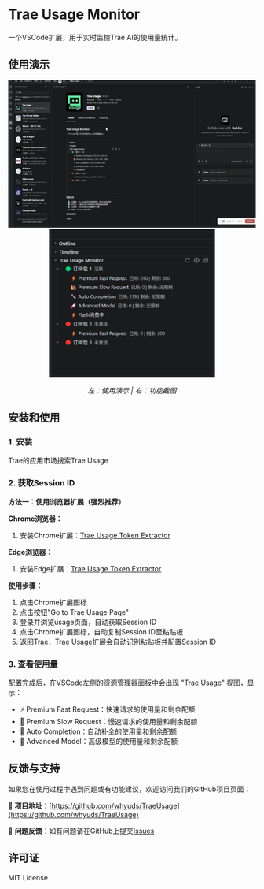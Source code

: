 # Trae Usage Monitor

一个VSCode扩展，用于实时监控Trae AI的使用量统计。

## 使用演示

<div align="center">
  <img src="img/traeusage_shot.gif" alt="使用演示" height="300" style="margin-right: 20px;">
  <img src="img/img.png" alt="功能截图" height="300">
</div>

<p align="center">
  <em>左：使用演示 | 右：功能截图</em>
</p>


## 安装和使用

### 1. 安装

Trae的应用市场搜索Trae Usage

### 2. 获取Session ID

**方法一：使用浏览器扩展（强烈推荐）**

**Chrome浏览器：**
1. 安装Chrome扩展：[Trae Usage Token Extractor](https://chromewebstore.google.com/detail/edkpaodbjadikhahggapfilgmfijjhei?utm_source=item-share-cb)

**Edge浏览器：**
1. 安装Edge扩展：[Trae Usage Token Extractor](https://microsoftedge.microsoft.com/addons/detail/webelementtracker/leopdblngeedggognlgokdlfpiojalji)

**使用步骤：**
1. 点击Chrome扩展图标
2. 点击按钮"Go to Trae Usage Page"
3. 登录并浏览usage页面，自动获取Session ID
4. 点击Chrome扩展图标，自动复制Session ID至粘贴板
5. 返回Trae，Trae Usage扩展会自动识别粘贴板并配置Session ID

### 3. 查看使用量

配置完成后，在VSCode左侧的资源管理器面板中会出现 "Trae Usage" 视图，显示：

- ⚡ Premium Fast Request：快速请求的使用量和剩余配额
- 🐌 Premium Slow Request：慢速请求的使用量和剩余配额  
- 🔧 Auto Completion：自动补全的使用量和剩余配额
- 🚀 Advanced Model：高级模型的使用量和剩余配额


## 反馈与支持

如果您在使用过程中遇到问题或有功能建议，欢迎访问我们的GitHub项目页面：

🔗 **项目地址**：[https://github.com/whyuds/TraeUsage](https://github.com/whyuds/TraeUsage)

💬 **问题反馈**：如有问题请在GitHub上提交[Issues](https://github.com/whyuds/TraeUsage/issues)

## 许可证

MIT License